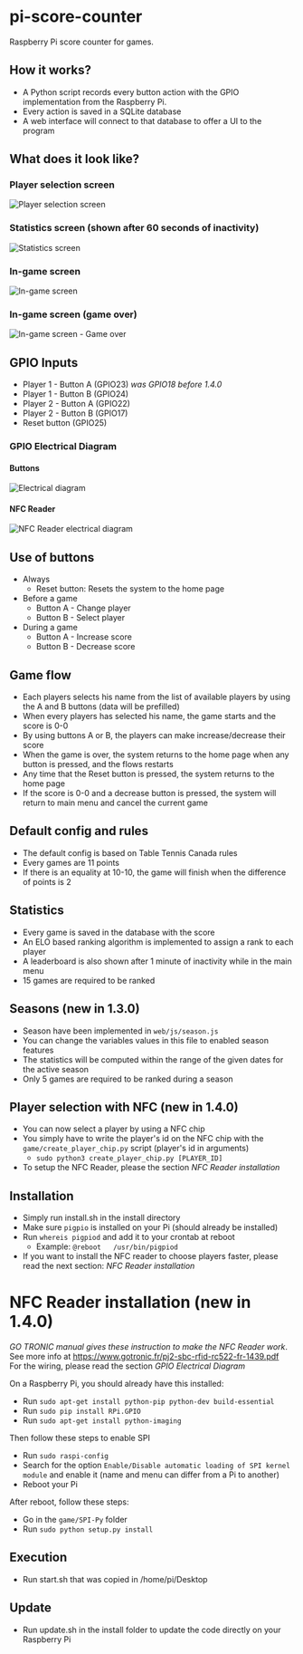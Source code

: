 # pi-score-counter
Raspberry Pi score counter for games.

## How it works?
- A Python script records every button action with the GPIO implementation from the Raspberry Pi.
- Every action is saved in a SQLite database
- A web interface will connect to that database to offer a UI to the program

## What does it look like?
### Player selection screen
![Player selection screen](https://raw.githubusercontent.com/TheWhite147/pi-score-counter/master/doc/players.PNG "Player selection screen")

### Statistics screen (shown after 60 seconds of inactivity)
![Statistics screen](https://raw.githubusercontent.com/TheWhite147/pi-score-counter/master/doc/stats.PNG "Statistics screen")

### In-game screen
![In-game screen](https://raw.githubusercontent.com/TheWhite147/pi-score-counter/master/doc/in-game.PNG "In-game screen")

### In-game screen (game over)
![In-game screen - Game over](https://raw.githubusercontent.com/TheWhite147/pi-score-counter/master/doc/game-done.PNG "In-game screen - Game over")

## GPIO Inputs
- Player 1 - Button A (GPIO23) *was GPIO18 before 1.4.0*
- Player 1 - Button B (GPIO24)
- Player 2 - Button A (GPIO22)
- Player 2 - Button B (GPIO17)
- Reset button (GPIO25)

### GPIO Electrical Diagram
#### Buttons
![Electrical diagram](https://raw.githubusercontent.com/TheWhite147/pi-score-counter/master/doc/electrical-diagram.png "Electrical diagram")

#### NFC Reader
![NFC Reader electrical diagram](https://raw.githubusercontent.com/TheWhite147/pi-score-counter/master/doc/rfid-gpio.png "NFC Reader electrical diagram")

## Use of buttons
- Always
    - Reset button: Resets the system to the home page
- Before a game
    - Button A - Change player
    - Button B - Select player
- During a game
    - Button A - Increase score
    - Button B - Decrease score

## Game flow
- Each players selects his name from the list of available players by using the A and B buttons (data will be prefilled)
- When every players has selected his name, the game starts and the score is 0-0
- By using buttons A or B, the players can make increase/decrease their score
- When the game is over, the system returns to the home page when any button is pressed, and the flows restarts
- Any time that the Reset button is pressed, the system returns to the home page
- If the score is 0-0 and a decrease button is pressed, the system will return to main menu and cancel the current game

## Default config and rules
- The default config is  based on Table Tennis Canada rules
- Every games are 11 points
- If there is an equality at 10-10, the game will finish when the difference of points is 2

## Statistics
- Every game is saved in the database with the score
- An ELO based ranking algorithm is implemented to assign a rank to each player
- A leaderboard is also shown after 1 minute of inactivity while in the main menu
- 15 games are required to be ranked

## Seasons (new in 1.3.0)
- Season have been implemented in ```web/js/season.js```
- You can change the variables values in this file to enabled season features
- The statistics will be computed within the range of the given dates for the active season
- Only 5 games are required to be ranked during a season

## Player selection with NFC (new in 1.4.0)
- You can now select a player by using a NFC chip
- You simply have to write the player's id on the NFC chip with the ```game/create_player_chip.py``` script (player's id in arguments)
    - ```sudo python3 create_player_chip.py [PLAYER_ID]```
- To setup the NFC Reader, please the section *NFC Reader installation*

## Installation
- Simply run install.sh in the install directory
- Make sure ```pigpio``` is installed on your Pi (should already be installed)
- Run ```whereis pigpiod``` and add it to your crontab at reboot
    - Example: ```@reboot   /usr/bin/pigpiod```
- If you want to install the NFC reader to choose players faster, please read the next section: *NFC Reader installation*

# NFC Reader installation (new in 1.4.0)
*GO TRONIC manual gives these instruction to make the NFC Reader work*.<br />
See more info at https://www.gotronic.fr/pj2-sbc-rfid-rc522-fr-1439.pdf<br />
For the wiring, please read the section *GPIO Electrical Diagram*

On a Raspberry Pi, you should already have this installed:
- Run ```sudo apt-get install python-pip python-dev build-essential```
- Run ```sudo pip install RPi.GPIO```
- Run ```sudo apt-get install python-imaging```

Then follow these steps to enable SPI
- Run ```sudo raspi-config```
- Search for the option ```Enable/Disable automatic loading of SPI kernel module``` and enable it (name and menu can differ from a Pi to another)
- Reboot your Pi

After reboot, follow these steps:
- Go in the ```game/SPI-Py``` folder
- Run ```sudo python setup.py install```

## Execution
- Run start.sh that was copied in /home/pi/Desktop

## Update
- Run update.sh in the install folder to update the code directly on your Raspberry Pi                                  
